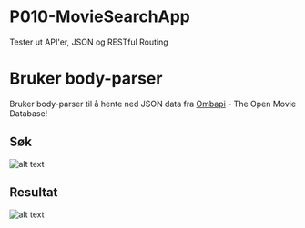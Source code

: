 # P010-MovieSearchApp
Tester ut API'er, JSON og RESTful Routing


# Bruker body-parser
Bruker body-parser til å hente ned JSON data fra [Ombapi](http://www.omdbapi.com/) - The Open Movie Database!

## Søk
![alt text](https://raw.githubusercontent.com/h181192/P010-MovieSearchApp/master/images/Search.PNG)

## Resultat
![alt text](https://raw.githubusercontent.com/h181192/P010-MovieSearchApp/master/images/Results.PNG)
